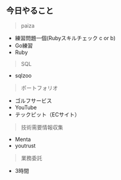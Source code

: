 ## 今日やること


> paiza
- 練習問題一個(Rubyスキルチェック c or b) 
- Go練習
- Ruby

> SQL
- sqlzoo

> ポートフォリオ
- ゴルフサービス
- YouTube
- テックピット（ECサイト）



> 技術需要情報収集
- Menta
- youtrust

> 業務委託
- 3時間
